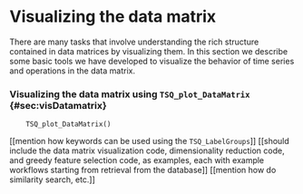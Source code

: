 # Visualizing the data matrix
<!--{#sec:visualizing}-->

There are many tasks that involve understanding the rich structure contained in data matrices by visualizing them.
In this section we describe some basic tools we have developed to visualize the behavior of time series and operations in the data matrix.

### Visualizing the data matrix using `TSQ_plot_DataMatrix` {#sec:visDatamatrix}

        TSQ_plot_DataMatrix()

[[mention how keywords can be used using the `TSQ_LabelGroups`]]
[[should include the data matrix visualization code, dimensionality
reduction code, and greedy feature selection code, as examples, each
with example workflows starting from retrieval from the database]]
[[mention how do similarity search, etc.]]
